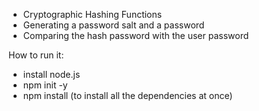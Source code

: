 

- Cryptographic Hashing Functions
- Generating a password salt and a password
- Comparing the hash password with the user password

How to run it:

- install node.js
- npm init -y
- npm install (to install all the dependencies at once)
